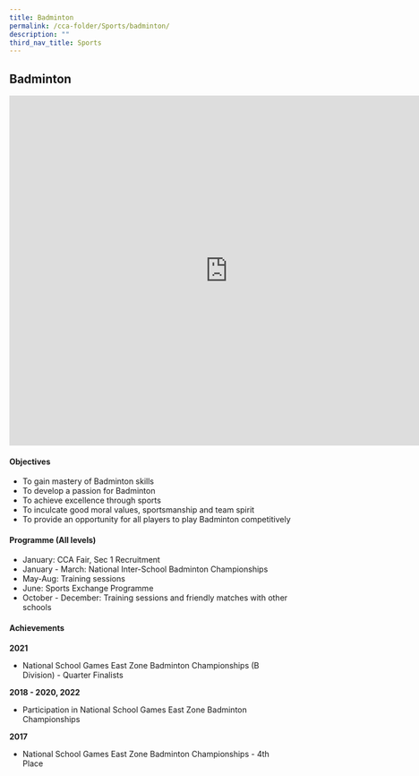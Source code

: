 ```yaml
---
title: Badminton
permalink: /cca-folder/Sports/badminton/
description: ""
third_nav_title: Sports
---
```

## Badminton

<iframe allowfullscreen="true" height="625" width="780" frameborder="0" src="https://docs.google.com/presentation/d/e/2PACX-1vR7hpx3Ryfi3twjTEaWlX-zn8MaXhDHNLbXH3YoyCita3RjASakucXTURUCjDpiX6eluHUdFnC7tgpG/embed?start=false&amp;loop=true&amp;delayms=3000"></iframe>

#### Objectives

*   To gain mastery of Badminton skills
*   To develop a passion for Badminton
*   To achieve excellence through sports
*   To inculcate good moral values, sportsmanship and team spirit
*   To provide an opportunity for all players to play Badminton competitively

#### Programme (All levels)

*   January: CCA Fair, Sec 1 Recruitment
*   January - March: National Inter-School Badminton Championships
*   May-Aug: Training sessions
*   June: Sports Exchange Programme
*   October - December: Training sessions and friendly matches with other schools

#### Achievements

**2021**  <br>
*   National School Games East Zone Badminton Championships (B Division) - Quarter Finalists  
    
**2018 - 2020, 2022**<br>
*   Participation in National School Games East Zone Badminton Championships

**2017**<br>
*   National School Games East Zone Badminton Championships - 4th Place